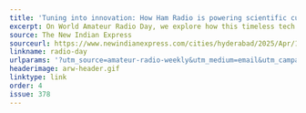 ```yaml
---
title: 'Tuning into innovation: How Ham Radio is powering scientific curiosity'
excerpt: On World Amateur Radio Day, we explore how this timeless tech continues to inspire innovation, build inclusive communities, and promote hands-on science education.
source: The New Indian Express
sourceurl: https://www.newindianexpress.com/cities/hyderabad/2025/Apr/18/tuning-into-innovation-how-ham-radio-is-powering-scientific-curiosity
linkname: radio-day
urlparams: '?utm_source=amateur-radio-weekly&utm_medium=email&utm_campaign=newsletter'
headerimage: arw-header.gif
linktype: link
order: 4
issue: 378
---
```

